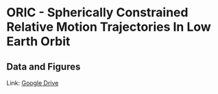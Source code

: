 # ORIC - Spherically Constrained Relative Motion Trajectories In Low Earth Orbit

## Data and Figures
Link: [Google Drive](https://drive.google.com/drive/folders/11dhq9o1FhF6VWmS1nCkoyG2d6U_zQk9r?usp=sharing)
